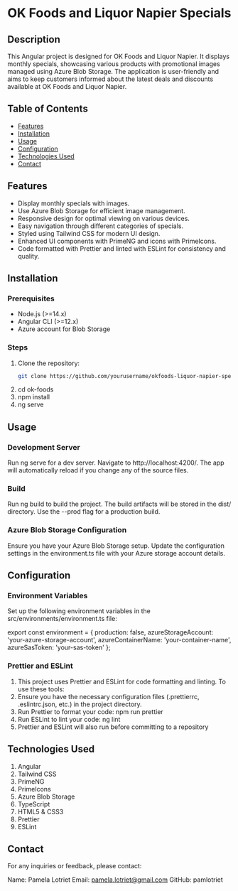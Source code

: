 # OK Foods and Liquor Napier Specials

## Description
This Angular project is designed for OK Foods and Liquor Napier. It displays monthly specials, showcasing various products with promotional images managed using Azure Blob Storage. The application is user-friendly and aims to keep customers informed about the latest deals and discounts available at OK Foods and Liquor Napier.

## Table of Contents
- [Features](#features)
- [Installation](#installation)
- [Usage](#usage)
- [Configuration](#configuration)
- [Technologies Used](#technologies-used)
- [Contact](#contact)

## Features
- Display monthly specials with images.
- Use Azure Blob Storage for efficient image management.
- Responsive design for optimal viewing on various devices.
- Easy navigation through different categories of specials.
- Styled using Tailwind CSS for modern UI design.
- Enhanced UI components with PrimeNG and icons with PrimeIcons.
- Code formatted with Prettier and linted with ESLint for consistency and quality.

## Installation

### Prerequisites
- Node.js (>=14.x)
- Angular CLI (>=12.x)
- Azure account for Blob Storage

### Steps
1. Clone the repository:
   ```bash
   git clone https://github.com/yourusername/okfoods-liquor-napier-specials.git
2. cd ok-foods
3. npm install
4. ng serve

## Usage 

### Development Server
Run ng serve for a dev server. Navigate to http://localhost:4200/. The app will automatically reload if you change any of the source files.

### Build
Run ng build to build the project. The build artifacts will be stored in the dist/ directory. Use the --prod flag for a production build.

### Azure Blob Storage Configuration
Ensure you have your Azure Blob Storage setup. Update the configuration settings in the environment.ts file with your Azure storage account details.

## Configuration

### Environment Variables
Set up the following environment variables in the src/environments/environment.ts file:

export const environment = {
  production: false,
  azureStorageAccount: 'your-azure-storage-account',
  azureContainerName: 'your-container-name',
  azureSasToken: 'your-sas-token'
};

### Prettier and ESLint
1. This project uses Prettier and ESLint for code formatting and linting. To use these tools:
2. Ensure you have the necessary configuration files (.prettierrc, .eslintrc.json, etc.) in the project directory.
3. Run Prettier to format your code: npm run prettier
4. Run ESLint to lint your code: ng lint
5. Prettier and ESLint will also run before committing to a repository

## Technologies Used
1. Angular
2. Tailwind CSS
3. PrimeNG
4. PrimeIcons
5. Azure Blob Storage
6. TypeScript
7. HTML5 & CSS3
8. Prettier
9. ESLint

## Contact
For any inquiries or feedback, please contact:

Name: Pamela Lotriet
Email: pamela.lotriet@gmail.com
GitHub: pamlotriet


